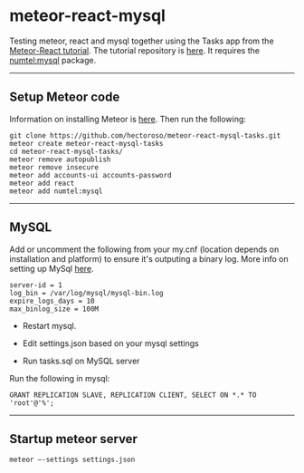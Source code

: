 # meteor-react-mysql
Testing meteor, react and mysql together using the Tasks app from the [Meteor-React tutorial](https://www.meteor.com/tutorials/react/creating-an-app). The tutorial repository is [here](https://github.com/meteor/simple-todos-react). It requires the [numtel:mysql](https://github.com/numtel/meteor-mysql) package.

---
## Setup Meteor code ##
Information on installing Meteor is [here](https://www.meteor.com/install). Then run the following:

    git clone https://github.com/hectoroso/meteor-react-mysql-tasks.git
    meteor create meteor-react-mysql-tasks
    cd meteor-react-mysql-tasks/
    meteor remove autopublish
    meteor remove insecure
    meteor add accounts-ui accounts-password
    meteor add react
    meteor add numtel:mysql

---
## MySQL ##
Add or uncomment the following from your my.cnf (location depends on installation and platform) to ensure it's outputing a binary log. More info on setting up MySql [here](https://github.com/numtel/mysql-live-select).

    server-id = 1
    log_bin = /var/log/mysql/mysql-bin.log
    expire_logs_days = 10
    max_binlog_size = 100M

* Restart mysql.

* Edit settings.json based on your mysql settings

* Run tasks.sql on MySQL server

Run the following in mysql:

    GRANT REPLICATION SLAVE, REPLICATION CLIENT, SELECT ON *.* TO 'root'@'%';

---
## Startup meteor server ##

    meteor –-settings settings.json
